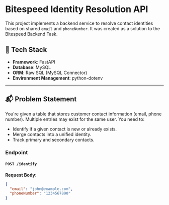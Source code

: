 # Bitespeed Identity Resolution API

This project implements a backend service to resolve contact identities based on shared `email` and `phoneNumber`. It was created as a solution to the Bitespeed Backend Task.

## 🚀 Tech Stack

- **Framework**: FastAPI
- **Database**: MySQL
- **ORM**: Raw SQL (MySQL Connector)
- **Environment Management**: python-dotenv

---

## 📬 Problem Statement

You're given a table that stores customer contact information (email, phone number). Multiple entries may exist for the same user. You need to:

- Identify if a given contact is new or already exists.
- Merge contacts into a unified identity.
- Track primary and secondary contacts.

### Endpoint

#### `POST /identify`

**Request Body:**

```json
{
  "email": "john@example.com",
  "phoneNumber": "1234567890"
}
```
